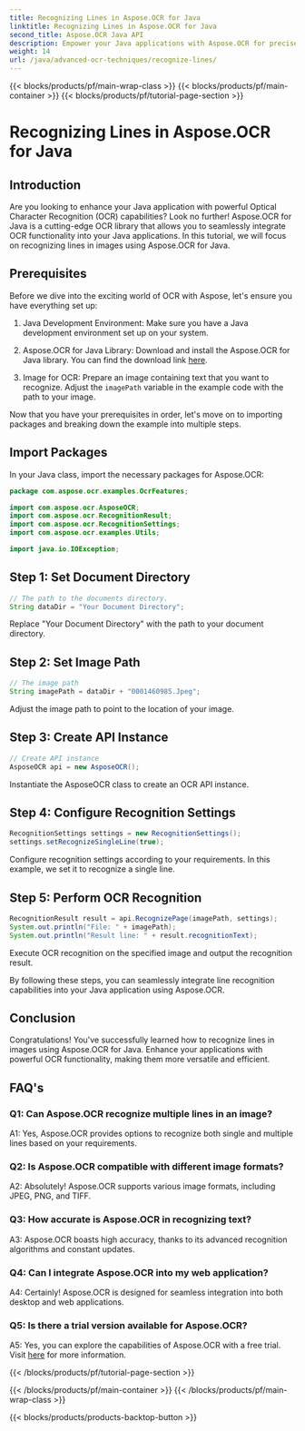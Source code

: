 ```yaml
---
title: Recognizing Lines in Aspose.OCR for Java
linktitle: Recognizing Lines in Aspose.OCR for Java
second_title: Aspose.OCR Java API
description: Empower your Java applications with Aspose.OCR for precise text recognition. Easy integration, high accuracy.
weight: 14
url: /java/advanced-ocr-techniques/recognize-lines/
---
```


{{< blocks/products/pf/main-wrap-class >}}
{{< blocks/products/pf/main-container >}}
{{< blocks/products/pf/tutorial-page-section >}}

# Recognizing Lines in Aspose.OCR for Java

## Introduction

Are you looking to enhance your Java application with powerful Optical Character Recognition (OCR) capabilities? Look no further! Aspose.OCR for Java is a cutting-edge OCR library that allows you to seamlessly integrate OCR functionality into your Java applications. In this tutorial, we will focus on recognizing lines in images using Aspose.OCR for Java.

## Prerequisites

Before we dive into the exciting world of OCR with Aspose, let's ensure you have everything set up:

1. Java Development Environment: Make sure you have a Java development environment set up on your system.

2. Aspose.OCR for Java Library: Download and install the Aspose.OCR for Java library. You can find the download link [here](https://releases.aspose.com/ocr/java/).

3. Image for OCR: Prepare an image containing text that you want to recognize. Adjust the `imagePath` variable in the example code with the path to your image.

Now that you have your prerequisites in order, let's move on to importing packages and breaking down the example into multiple steps.

## Import Packages

In your Java class, import the necessary packages for Aspose.OCR:

```java
package com.aspose.ocr.examples.OcrFeatures;

import com.aspose.ocr.AsposeOCR;
import com.aspose.ocr.RecognitionResult;
import com.aspose.ocr.RecognitionSettings;
import com.aspose.ocr.examples.Utils;

import java.io.IOException;
```

## Step 1: Set Document Directory

```java
// The path to the documents directory.
String dataDir = "Your Document Directory";
```

Replace "Your Document Directory" with the path to your document directory.

## Step 2: Set Image Path

```java
// The image path
String imagePath = dataDir + "0001460985.Jpeg";
```

Adjust the image path to point to the location of your image.

## Step 3: Create API Instance

```java
// Create API instance
AsposeOCR api = new AsposeOCR();
```

Instantiate the AsposeOCR class to create an OCR API instance.

## Step 4: Configure Recognition Settings

```java
RecognitionSettings settings = new RecognitionSettings();
settings.setRecognizeSingleLine(true);
```

Configure recognition settings according to your requirements. In this example, we set it to recognize a single line.

## Step 5: Perform OCR Recognition

```java
RecognitionResult result = api.RecognizePage(imagePath, settings);
System.out.println("File: " + imagePath);
System.out.println("Result line: " + result.recognitionText);
```

Execute OCR recognition on the specified image and output the recognition result.

By following these steps, you can seamlessly integrate line recognition capabilities into your Java application using Aspose.OCR.

## Conclusion

Congratulations! You've successfully learned how to recognize lines in images using Aspose.OCR for Java. Enhance your applications with powerful OCR functionality, making them more versatile and efficient.

## FAQ's

### Q1: Can Aspose.OCR recognize multiple lines in an image?

A1: Yes, Aspose.OCR provides options to recognize both single and multiple lines based on your requirements.

### Q2: Is Aspose.OCR compatible with different image formats?

A2: Absolutely! Aspose.OCR supports various image formats, including JPEG, PNG, and TIFF.

### Q3: How accurate is Aspose.OCR in recognizing text?

A3: Aspose.OCR boasts high accuracy, thanks to its advanced recognition algorithms and constant updates.

### Q4: Can I integrate Aspose.OCR into my web application?

A4: Certainly! Aspose.OCR is designed for seamless integration into both desktop and web applications.

### Q5: Is there a trial version available for Aspose.OCR?

A5: Yes, you can explore the capabilities of Aspose.OCR with a free trial. Visit [here](https://releases.aspose.com/) for more information.

{{< /blocks/products/pf/tutorial-page-section >}}

{{< /blocks/products/pf/main-container >}}
{{< /blocks/products/pf/main-wrap-class >}}

{{< blocks/products/products-backtop-button >}}
